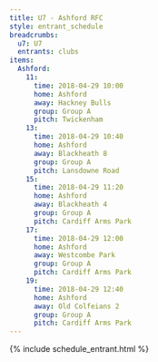 ```yaml
---
title: U7 - Ashford RFC
style: entrant_schedule
breadcrumbs:
  u7: U7
  entrants: clubs
items:
  Ashford:
    11:
      time: 2018-04-29 10:00
      home: Ashford
      away: Hackney Bulls
      group: Group A
      pitch: Twickenham
    13:
      time: 2018-04-29 10:40
      home: Ashford
      away: Blackheath 8
      group: Group A
      pitch: Lansdowne Road
    15:
      time: 2018-04-29 11:20
      home: Ashford
      away: Blackheath 4
      group: Group A
      pitch: Cardiff Arms Park
    17:
      time: 2018-04-29 12:00
      home: Ashford
      away: Westcombe Park
      group: Group A
      pitch: Cardiff Arms Park
    19:
      time: 2018-04-29 12:40
      home: Ashford
      away: Old Colfeians 2
      group: Group A
      pitch: Cardiff Arms Park
---
```


{% include schedule_entrant.html %}
